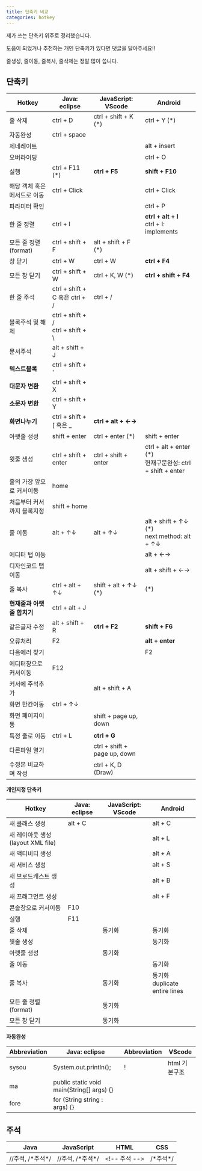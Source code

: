 ```yaml
---
title: 단축키 비교
categories: hotkey
---
```


제가 쓰는 단축키 위주로 정리했습니다.

도움이 되었거나 추천하는 개인 단축키가 있다면 댓글을 달아주세요!!

줄생성, 줄이동, 줄복사, 줄삭제는 정말 많이 씁니다.

## 단축키 


| Hotkey                       | Java: eclipse                          | JavaScript: VScode           | Android                                                      |
| ---------------------------- | -------------------------------------- | ---------------------------- | ------------------------------------------------------------ |
| 줄 삭제                      | ctrl + D                               | ctrl + shift + K (*)         | ctrl + Y (*)                                                 |
| 자동완성                     | ctrl + space                           |                              |                                                              |
| 제네레이트                   |                                        |                              | alt + insert                                                 |
| 오버라이딩                   |                                        |                              | ctrl + O                                                     |
| 실행                         | ctrl + F11 (*)                         | **ctrl + F5**                | **shift + F10**                                              |
| 해당 객체 혹은 메서드로 이동 | ctrl + Click                           |                              | ctrl + Click                                                 |
| 파라미터 확인                |                                        |                              | ctrl + P                                                     |
| 한 줄 정렬                   | ctrl + I                               |                              | **ctrl + alt + I**<br />ctrl + I: implements                 |
| 모든 줄 정렬 (format)        | ctrl + shift + F                       | alt + shift + F (*)          |                                                              |
| 창 닫기                      | ctrl + W                               | ctrl + W                     | **ctrl + F4**                                                |
| 모든 창 닫기                 | ctrl + shift + W                       | ctrl + K, W (*)              | **ctrl + shift + F4**                                        |
| 한 줄 주석                   | ctrl + shift + C 혹은 ctrl + /         | ctrl + /                     |                                                              |
| 블록주석 및 해제             | ctrl + shift + /<br />ctrl + shift + \ |                              |                                                              |
| 문서주석                     | alt + shift + J                        |                              |                                                              |
| **텍스트블록**               | ctrl + shift + '                       |                              |                                                              |
| **대문자 변환**              | ctrl + shift + X                       |                              |                                                              |
| **소문자 변환**              | ctrl + shift + Y                       |                              |                                                              |
| **화면나누기**               | ctrl + shift + [ 혹은 _                | **ctrl + alt + ←→**          |                                                              |
| 아랫줄 생성                  | shift + enter                          | ctrl + enter (*)             | shift + enter                                                |
| 윗줄 생성                    | ctrl + shift + enter                   | ctrl + shift + enter         | ctrl + alt + enter (*)<br />현재구문완성: ctrl + shift + enter |
| 줄의 가장 앞으로 커서이동    | home                                   |                              |                                                              |
| 처음부터 커서까지 블록지정   | shift + home                           |                              |                                                              |
| 줄 이동                      | alt + ↑↓                               | alt + ↑↓                     | alt + shift + ↑↓ (*)<br />next method: alt + ↑↓              |
| 에디터 탭 이동               |                                        |                              | alt + ←→                                                     |
| 디자인코드 탭 이동           |                                        |                              | alt + shift + ←→                                             |
| 줄 복사                      | ctrl + alt + ↑↓                        | shift + alt + ↑↓ (*)         | (*)                                                          |
| **현재줄과 아랫줄 합치기**   | ctrl + alt + J                         |                              |                                                              |
| 같은글자 수정                | alt + shift + R                        | **ctrl + F2**                | **shift + F6**                                               |
| 오류처리                     | F2                                     |                              | **alt + enter**                                              |
| 다음에러 찾기                |                                        |                              | F2                                                           |
| 에디터창으로 커서이동        | F12                                    |                              |                                                              |
| 커서에 주석추가              |                                        | alt + shift + A              |                                                              |
| 화면 한칸이동                | ctrl + ↑↓                              |                              |                                                              |
| 화면 페이지이동              |                                        | shift + page up, down        |                                                              |
| 특정 줄로 이동               | ctrl + L                               | **ctrl + G**                 |                                                              |
| 다른파일 열기                |                                        | ctrl + shift + page up, down |                                                              |
| 수정본 비교하며 작성         |                                        | ctrl + K, D (Draw)           |                                                              |

**개인지정 단축키** 

| Hotkey                             | Java: eclipse | JavaScript: VScode | Android                            |
| ---------------------------------- | ------------- | ------------------ | ---------------------------------- |
| 새 클래스 생성                     | alt + C       |                    | alt + C                            |
| 새 레이아웃 생성 (layout XML file) |               |                    | alt + L                            |
| 새 액티비티 생성                   |               |                    | alt + A                            |
| 새 서비스 생성                     |               |                    | alt + S                            |
| 새 브로드캐스트 생성               |               |                    | alt + B                            |
| 새 프래그먼트 생성                 |               |                    | alt + F                            |
| 콘솔창으로 커서이동                | F10           |                    |                                    |
| 실행                               | F11           |                    |                                    |
| 줄 삭제                            |               | 동기화             | 동기화                             |
| 윗줄 생성                          |               |                    | 동기화                             |
| 아랫줄 생성                        |               | 동기화             |                                    |
| 줄 이동                            |               |                    | 동기화                             |
| 줄 복사                            |               | 동기화             | 동기화<br />duplicate entire lines |
| 모든 줄 정렬 (format)              |               | 동기화             |                                    |
| 모든 창 닫기                       |               | 동기화             |                                    |

**자동완성** 

| Abbreviation | Java: eclipse                             | Abbreviation | VScode        |
| ------------ | ----------------------------------------- | ------------ | ------------- |
| sysou        | System.out.println();                     | !            | html 기본구조 |
| ma           | public static void main(String[] args) {} |              |               |
| fore         | for (String string : args) {}             |              |               |

## 주석

| Java              | JavaScript        | HTML           | CSS       |
| ----------------- | ----------------- | -------------- | --------- |
| //주석, /\*주석*/ | //주석, /\*주석*/ | \<!-- 주석 --> | /\*주석*/ |

